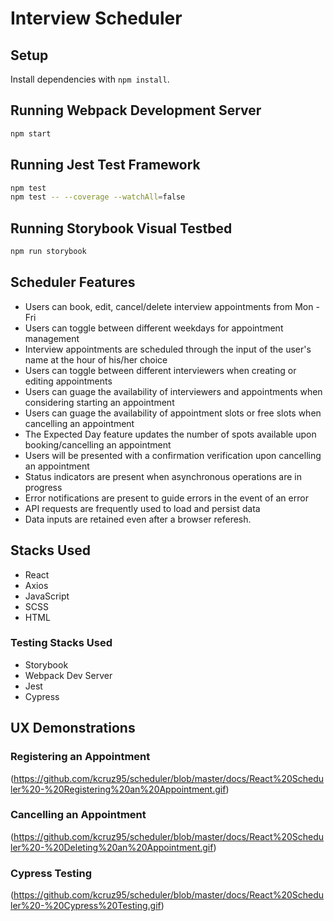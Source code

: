 # Interview Scheduler

## Setup

Install dependencies with `npm install`.

## Running Webpack Development Server

```sh
npm start
```

## Running Jest Test Framework

```sh
npm test
npm test -- --coverage --watchAll=false
```

## Running Storybook Visual Testbed

```sh
npm run storybook
```

## Scheduler Features
- Users can book, edit, cancel/delete interview appointments from Mon - Fri
- Users can toggle between different weekdays for appointment management
- Interview appointments are scheduled through the input of the user's name at the hour of his/her choice
- Users can toggle between different interviewers when creating or editing appointments
- Users can guage the availability of interviewers and appointments when considering starting an appointment
- Users can guage the availability of appointment slots or free slots when cancelling an appointment
- The Expected Day feature updates the number of spots available upon booking/cancelling an appointment
- Users will be presented with a confirmation verification upon cancelling an appointment
- Status indicators are present when asynchronous operations are in progress
- Error notifications are present to guide errors in the event of an error
- API requests are frequently used to load and persist data
- Data inputs are retained even after a browser referesh.

## Stacks Used
- React
- Axios
- JavaScript
- SCSS
- HTML

### Testing Stacks Used
- Storybook
- Webpack Dev Server
- Jest
- Cypress

## UX Demonstrations
### Registering an Appointment
(https://github.com/kcruz95/scheduler/blob/master/docs/React%20Scheduler%20-%20Registering%20an%20Appointment.gif)

### Cancelling an Appointment
(https://github.com/kcruz95/scheduler/blob/master/docs/React%20Scheduler%20-%20Deleting%20an%20Appointment.gif)

### Cypress Testing
(https://github.com/kcruz95/scheduler/blob/master/docs/React%20Scheduler%20-%20Cypress%20Testing.gif)
